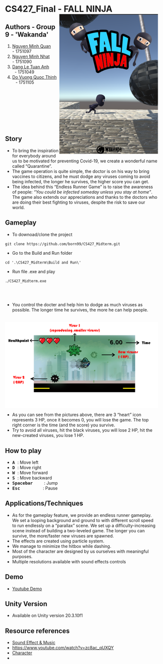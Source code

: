 # CS427_Final - FALL NINJA <img src="https://github.com/born99/Final/blob/master/poster.png" width="325" align="right">
## Authors - Group 9 - 'Wakanda'
 1. [Nguyen Minh Quan](https://github.com/zxquan123) &emsp;&ensp; - 1751097     
 2. [Nguyen Minh Nhat](https://github.com/born99) &emsp;&ensp;&nbsp; - 1751090
 3. [Dang Le Tuan Anh](https://github.com/dangletuananh69) &emsp;&ensp;&ensp;&nbsp; - 1751049
 4. [Do Vuong Quoc Thinh](https://github.com/dvqthinh25111999) &ensp; - 1751105
 <br /><br /><br />
<br /><br /><br />
<br /><br /><br />






## Story
* To bring the inspiration for everybody around us to be motivated for preventing Covid-19, we create a wonderful name called “Quarantine”. 
* The game operation is quite simple, the doctor is on his way to bring vaccines to citizens, and he must dodge any viruses coming to avoid being infected, the longer he survives, the higher score you can get. 
* The idea behind this “Endless Runner Game” is to raise the awareness of people: _“You could be infected someday unless you stay at home”_. The game also extends our appreciations and thanks to the doctors who are doing their best fighting to viruses, despite the risk to save our world.

## Gameplay

* To downoad/clone the project
```
git clone https://github.com/born99/CS427_Midterm.git
```
* Go to the Build and Run folder
```
cd '.\CS427_Midterm\Build and Run\'
```
* Run file .exe and play
```
./CS427_Midterm.exe
```
<br /><br />
* You control the docter and help him to dodge as much viruses as possible. The longer time he survives, the more he can help people.
<br />
<img src="https://github.com/born99/CS427_Midterm/blob/master/Gameplay.png" width="960" align="center">

* As you can see from the pictures above, there are 3 “heart” icon represents 3 HP, once it becomes 0, you will lose the game.
The top right corner is the time (and the score) you survive.
* Try to avoid all viruses, hit the black viruses, you will lose 2 HP, hit the new-created viruses, you lose 1 HP.


## How to play
* <kbd> **A** </kbd> : Move left
* <kbd> **D** </kbd> : Move right
* <kbd> **W** </kbd> : Move forward
* <kbd> **S** </kbd> : Move backward
* <kbd>	**Spacebar** </kbd>&emsp;&nbsp;&ensp;        : Jump
* <kbd> **Esc** </kbd>&emsp;&emsp;&emsp;&emsp;&ensp;   : Pause

## Applications/Techniques
* As for the gameplay feature, we provide an endless runner gameplay. We set a looping background and ground to with different scroll speed to run endlessly on a “parallax” scene. We set up a difficulty-increasing scene instead of building a two-leveled game. The longer you can survive, the more/faster new viruses are spawned.
* The effects are created using particle system.
* We manage to minimize the hitbox while dashing.
* Most of the character are designed by us ourselves with meaningful purposes.
* Multiple resolutions available with sound effects controls

## Demo 
* [Youtube Demo](https://www.youtube.com/watch?v=jn3pMAl4tV0)

## Unity Version
* Available on Unity version 20.3.10f1

## Resource references
* [Sound Effect & Music](https://freesound.org/) 
* https://www.youtube.com/watch?v=zc8ac_qUXQY
* [Character](https://assetstore.unity.com/packages/3d/characters/low-character-pack-free-sample-192954?fbclid=IwAR0oP8UP45kKo302u5CjC3FolZ6g2Sy6Du6fLulY1apQ99wN-3aEyIGlJyw)
* 

